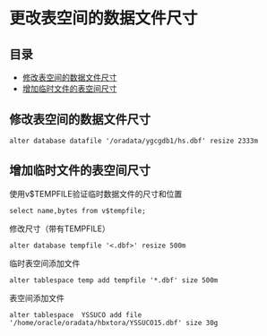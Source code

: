 # 更改表空间的数据文件尺寸

## 目录

-   [修改表空间的数据文件尺寸](#修改表空间的数据文件尺寸)
-   [增加临时文件的表空间尺寸](#增加临时文件的表空间尺寸)

## 修改表空间的数据文件尺寸

`alter database datafile '/oradata/ygcgdb1/hs.dbf' resize 2333m`

## 增加临时文件的表空间尺寸

使用v\$TEMPFILE验证临时数据文件的尺寸和位置

`select name,bytes from v$tempfile;`

修改尺寸（带有TEMPFILE）

`alter database tempfile '<.dbf>' resize 500m`

临时表空间添加文件

`alter tablespace temp add tempfile '*.dbf' size 500m`

表空间添加文件

```纯文本
alter tablespace  YSSUCO add file '/home/oracle/oradata/hbxtora/YSSUCO15.dbf' size 30g
```
